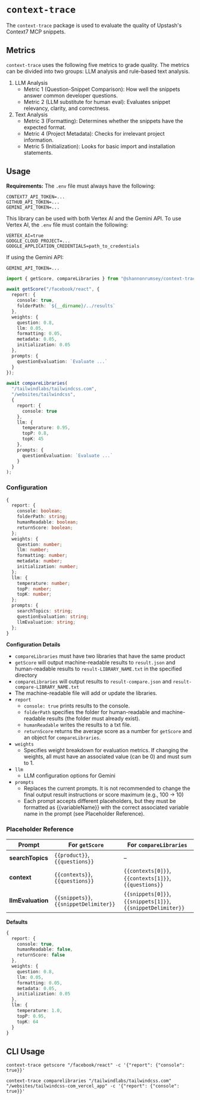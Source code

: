# `context-trace`

The `context-trace` package is used to evaluate the quality of Upstash's Context7 MCP snippets.

## Metrics
`context-trace` uses the following five metrics to grade quality. The metrics can be divided into two groups: LLM analysis and rule-based text analysis.
1. LLM Analysis
    * Metric 1 (Question-Snippet Comparison): How well the snippets answer common developer questions.
    * Metric 2 (LLM substitute for human eval): Evaluates snippet relevancy, clarity, and correctness. 
2. Text Analysis
    * Metric 3 (Formatting): Determines whether the snippets have the expected format. 
    * Metric 4 (Project Metadata): Checks for irrelevant project information.
    * Metric 5 (Initialization): Looks for basic import and installation statements.

## Usage
**Requirements:** 
The `.env` file must always have the following:
```text
CONTEXT7_API_TOKEN=...
GITHUB_API_TOKEN=...
GEMINI_API_TOKEN=...
```

This library can be used with both Vertex AI and the Gemini API. To use Vertex AI, the `.env` file must contain the following:

```text
VERTEX_AI=true
GOOGLE_CLOUD_PROJECT=...
GOOGLE_APPLICATION_CREDENTIALS=path_to_credentials
```

If using the Gemini API:
```text
GEMINI_API_TOKEN=...
```


```typescript
import { getScore, compareLibraries } from "@shannonrumsey/context-trace";

await getScore("/facebook/react", { 
  report: {
    console: true,
    folderPath: `${__dirname}/../results`
  },
  weights: {
    question: 0.8,
    llm: 0.05,
    formatting: 0.05,
    metadata: 0.05,
    initialization: 0.05
  },
  prompts: {
    questionEvaluation: `Evaluate ...`
  }
});

await compareLibraries(
  "/tailwindlabs/tailwindcss.com",
  "/websites/tailwindcss",
  {
    report: {
      console: true
    },
    llm: {
      temperature: 0.95,
      topP: 0.8,
      topK: 45
    },
    prompts: {   
      questionEvaluation: `Evaluate ...`
    }
  }
);
```

### Configuration
```typescript
{
  report: {
    console: boolean;
    folderPath: string;
    humanReadable: boolean;
    returnScore: boolean;
  };
  weights: {
    question: number;
    llm: number;
    formatting: number;
    metadata: number;
    initialization: number;
  };
  llm: {
    temperature: number;
    topP: number;
    topK: number;
  };
  prompts: {
    searchTopics: string;
    questionEvaluation: string;
    llmEvaluation: string;
  };
}
```

**Configuration Details**
* `compareLibraries` must have two libraries that have the same product
* `getScore` will output machine-readable results to `result.json` and human-readable results to `result-LIBRARY_NAME.txt` in the specified directory
* `compareLibraries` will output results to `result-compare.json` and `result-compare-LIBRARY_NAME.txt`
* The machine-readable file will add or update the libraries.
* `report`
    * `console: true` prints results to the console.
    * `folderPath` specifies the folder for human-readable and machine-readable results (the folder must already exist).
    * `humanReadable` writes the results to a txt file.
    * `returnScore` returns the average score as a number for `getScore` and an object for `compareLibraries`.
* `weights`
    * Specifies weight breakdown for evaluation metrics. If changing the weights, all must have an associated value (can be 0) and must sum to 1.
* `llm`
    * LLM configuration options for Gemini
* `prompts`
    * Replaces the current prompts. It is not recommended to change the final output result instructions or score maximum (e.g., 100 -> 10)
    * Each prompt accepts different placeholders, but they must be formatted as {{variableName}} with the correct associated variable name in the prompt (see Placeholder Reference).

### Placeholder Reference
| Prompt         | For `getScore`                                    | For `compareLibraries`                                                                 |
|---------------|---------------------------------------------------|----------------------------------------------------------------------------------------|
| **searchTopics**  | `{{product}}`, `{{questions}}`                    | –                                                                                      |
| **context**       | `{{contexts}}`, `{{questions}}`                   | `{{contexts[0]}}`, `{{contexts[1]}}`, `{{questions}}`                                  |
| **llmEvaluation** | `{{snippets}}`, `{{snippetDelimiter}}`            | `{{snippets[0]}}`, `{{snippets[1]}}`, `{{snippetDelimiter}}`                           |

**Defaults**
```typescript
{
  report: {
    console: true,
    humanReadable: false,
    returnScore: false
  },
  weights: {
    question: 0.8,
    llm: 0.05,
    formatting: 0.05,
    metadata: 0.05,
    initialization: 0.05
  },
  llm: {
    temperature: 1.0,
    topP: 0.95,
    topK: 64
  }
}

```

## CLI Usage

```shell
context-trace getscore "/facebook/react" -c '{"report": {"console": true}}'

context-trace comparelibraries "/tailwindlabs/tailwindcss.com" "/websites/tailwindcss-com_vercel_app" -c '{"report": {"console": true}}'
```
